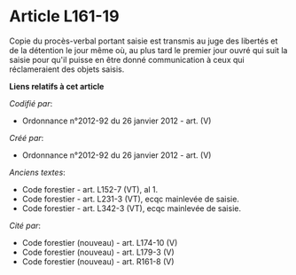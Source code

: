 # Article L161-19

Copie du procès-verbal portant saisie est transmis au juge des libertés et de la détention le jour même où, au plus tard le
premier jour ouvré qui suit la saisie pour qu'il puisse en être donné communication à ceux qui réclameraient des objets
saisis.

**Liens relatifs à cet article**

_Codifié par_:

  - Ordonnance n°2012-92 du 26 janvier 2012 - art. (V)

_Créé par_:

  - Ordonnance n°2012-92 du 26 janvier 2012 - art. (V)

_Anciens textes_:

  - Code forestier - art. L152-7 (VT), al 1.
  - Code forestier - art. L231-3 (VT), ecqc mainlevée de saisie.
  - Code forestier - art. L342-3 (VT), ecqc mainlevée de saisie.

_Cité par_:

  - Code forestier (nouveau) - art. L174-10 (V)
  - Code forestier (nouveau) - art. L179-3 (V)
  - Code forestier (nouveau) - art. R161-8 (V)

